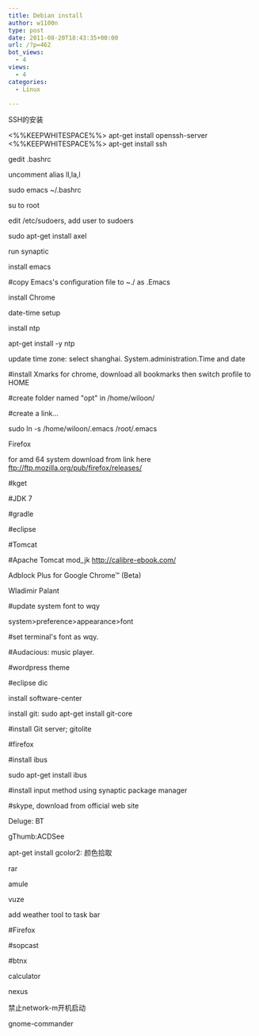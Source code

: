 ```yaml
---
title: Debian install
author: w1100n
type: post
date: 2011-08-20T18:43:35+00:00
url: /?p=462
bot_views:
  - 4
views:
  - 4
categories:
  - Linux

---
```

SSH的安装

<%%KEEPWHITESPACE%%> apt-get install openssh-server  
<%%KEEPWHITESPACE%%> apt-get install ssh

gedit .bashrc
   
uncomment alias ll,la,l
   
sudo emacs ~/.bashrc

su to root
   
edit /etc/sudoers, add user to sudoers
   
sudo apt-get install axel
   
run synaptic
   
install emacs
   
#copy Emacs's configuration file to ~./ as .Emacs
   
install Chrome

date-time setup
   
install ntp
   
apt-get install -y ntp
   
update time zone: select shanghai. System.administration.Time and date

#install Xmarks for chrome, download all bookmarks then switch profile to HOME
   
#create folder named "opt" in /home/wiloon/

#create a link…
   
sudo ln -s /home/wiloon/.emacs /root/.emacs

Firefox

for amd 64 system download from link here ftp://ftp.mozilla.org/pub/firefox/releases/

#kget

#JDK 7
   
#gradle
   
#eclipse
   
#Tomcat
   
#Apache Tomcat mod_jk
http://calibre-ebook.com/
   
Adblock Plus for Google Chrome™ (Beta)
   
Wladimir Palant
   
#update system font to wqy
   
system>preference>appearance>font
   
#set terminal's font as wqy.
   
#Audacious: music player.
   
#wordpress theme
   
#eclipse dic

install software-center

install git: sudo apt-get install git-core

#install Git server; gitolite

#firefox

#install ibus

sudo apt-get install ibus

#install input method using synaptic package manager

#skype, download from official web site

Deluge: BT

gThumb:ACDSee

apt-get install gcolor2: 颜色拾取

rar

amule

vuze

add weather tool to task bar
   
#Firefox

#sopcast

#btnx

calculator

nexus

禁止network-m开机启动

gnome-commander